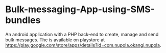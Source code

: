 # Bulk-messaging-App-using-SMS-bundles
An android application with a PHP back-end to create, manage and send bulk messages. The is available on playstore at https://play.google.com/store/apps/details?id=com.nupola.okangi.nupola.

